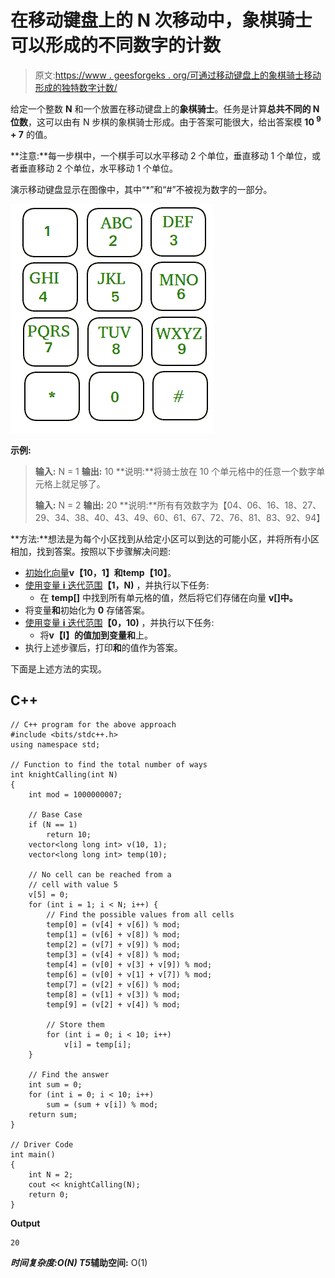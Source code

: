 # 在移动键盘上的 N 次移动中，象棋骑士可以形成的不同数字的计数

> 原文:[https://www . geesforgeks . org/可通过移动键盘上的象棋骑士移动形成的独特数字计数/](https://www.geeksforgeeks.org/count-of-distinct-numbers-that-can-be-formed-by-chess-knight-in-n-moves-on-a-mobile-keypad/)

给定一个整数 **N** 和一个放置在移动键盘上的**象棋骑士**。任务是计算**总共不同的 N 位数**，这可以由有 N 步棋的象棋骑士形成。由于答案可能很大，给出答案模 **10 <sup>9</sup> + 7** 的值。

**注意:**每一步棋中，一个棋手可以水平移动 2 个单位，垂直移动 1 个单位，或者垂直移动 2 个单位，水平移动 1 个单位。

演示移动键盘显示在图像中，其中“*”和“#”不被视为数字的一部分。

![](img/7e82a5f8eea3ad5277c67de46daa9a8e.png)

**示例:**

> **输入:** N = 1
> **输出:** 10
> **说明:**将骑士放在 10 个单元格中的任意一个数字单元格上就足够了。
> 
> **输入:** N = 2
> **输出:** 20
> **说明:**所有有效数字为【04、06、16、18、27、29、34、38、40、43、49、60、61、67、72、76、81、83、92、94】

**方法:**想法是为每个小区找到从给定小区可以到达的可能小区，并将所有小区相加，找到答案。按照以下步骤解决问题:

*   [初始化向量](https://www.geeksforgeeks.org/initialize-a-vector-in-cpp-different-ways/)**v【10，1】**和**temp【10】**。
*   [使用变量 **i** 迭代范围](https://www.geeksforgeeks.org/range-based-loop-c/)**【1，N)** ，并执行以下任务:
    *   在 **temp[]** 中找到所有单元格的值，然后将它们存储在向量 **v[]中。**
*   将变量**和**初始化为 **0** 存储答案。
*   [使用变量 **i** 迭代范围](https://www.geeksforgeeks.org/range-based-loop-c/)**【0，10)** ，并执行以下任务:
    *   将**v【I】**的值加到变量**和**上。
*   执行上述步骤后，打印**和**的值作为答案。

下面是上述方法的实现。

## C++

```
// C++ program for the above approach
#include <bits/stdc++.h>
using namespace std;

// Function to find the total number of ways
int knightCalling(int N)
{
    int mod = 1000000007;

    // Base Case
    if (N == 1)
        return 10;
    vector<long long int> v(10, 1);
    vector<long long int> temp(10);

    // No cell can be reached from a
    // cell with value 5
    v[5] = 0;
    for (int i = 1; i < N; i++) {
        // Find the possible values from all cells
        temp[0] = (v[4] + v[6]) % mod;
        temp[1] = (v[6] + v[8]) % mod;
        temp[2] = (v[7] + v[9]) % mod;
        temp[3] = (v[4] + v[8]) % mod;
        temp[4] = (v[0] + v[3] + v[9]) % mod;
        temp[6] = (v[0] + v[1] + v[7]) % mod;
        temp[7] = (v[2] + v[6]) % mod;
        temp[8] = (v[1] + v[3]) % mod;
        temp[9] = (v[2] + v[4]) % mod;

        // Store them
        for (int i = 0; i < 10; i++)
            v[i] = temp[i];
    }

    // Find the answer
    int sum = 0;
    for (int i = 0; i < 10; i++)
        sum = (sum + v[i]) % mod;
    return sum;
}

// Driver Code
int main()
{
    int N = 2;
    cout << knightCalling(N);
    return 0;
}
```

**Output**

```
20
```

***时间复杂度:**O(N)*
T5**辅助空间:** O(1)